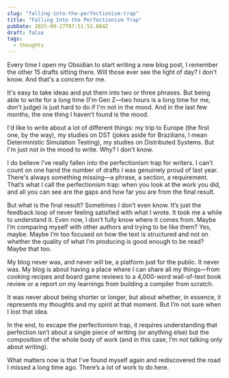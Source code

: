 ```yaml
---
slug: "falling-into-the-perfectionism-trap"
title: "Falling Into the Perfectionism Trap"
pubDate: 2025-09-27T07:51:52.884Z
draft: false
tags:
  - thoughts
---
```


Every time I open my Obsidian to start writing a new blog post, I remember the
other 15 drafts sitting there. Will those ever see the light of day? I don't know.
And that's a concern for me.

It's easy to take ideas and put them into two or three phrases. But being able
to write for a long time (I'm Gen Z—two hours is a long time for me, don't judge)
is just hard to do if I'm not in the mood. And in the last few months, the one thing
I haven’t found is the mood.

I'd like to write about a lot of different things: my trip to Europe (the first
one, by the way), my studies on DST (jokes aside for Brazilians, I mean Deterministic
Simulation Testing), my studies on Distributed Systems. But I'm just not in the
mood to write. Why? I don't know.

I do believe I’ve really fallen into the perfectionism trap for writers. I can’t
count on one hand the number of drafts I was genuinely proud of last year. There's
always something missing—a phrase, a section, a requirement. That’s what I call
the perfectionism trap: when you look at the work you did, and all you can see
are the gaps and how far you are from the final result.

But what is the final result? Sometimes I don’t even know. It’s just the feedback
loop of never feeling satisfied with what I wrote. It took me a while to understand
it. Even now, I don’t fully know where it comes from. Maybe I’m comparing myself
with other authors and trying to be like them? Yes, maybe. Maybe I’m too focused
on how the text is structured and not on whether the quality of what I’m producing
is good enough to be read? Maybe that too.

My blog never was, and never will be, a platform just for the public. It never
was. My blog is about having a place where I can share all my things—from cooking
recipes and board game reviews to a 4,000-word wall-of-text book review or a report
on my learnings from building a compiler from scratch.

It was never about being shorter or longer, but about whether, in essence, it
represents my thoughts and my spirit at that moment. But I’m not sure when I lost
that idea.

In the end, to escape the perfectionism trap, it requires understanding that perfection
isn’t about a single piece of writing (or anything else) but the composition of
the whole body of work (and in this case, I’m not talking only about writing).

What matters now is that I’ve found myself again and rediscovered the road I missed
a long time ago. There’s a lot of work to do here.
